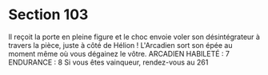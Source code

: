 # Section 103

Il reçoit la porte en pleine figure et le choc envoie voler son 
désintégrateur à travers la pièce, juste à côté de Hélion ! 
L'Arcadien sort son épée au moment même où vous dégainez le 
vôtre. 
ARCADIEN HABILETÉ : 7 ENDURANCE : 8 
Si vous êtes vainqueur, rendez-vous au 261